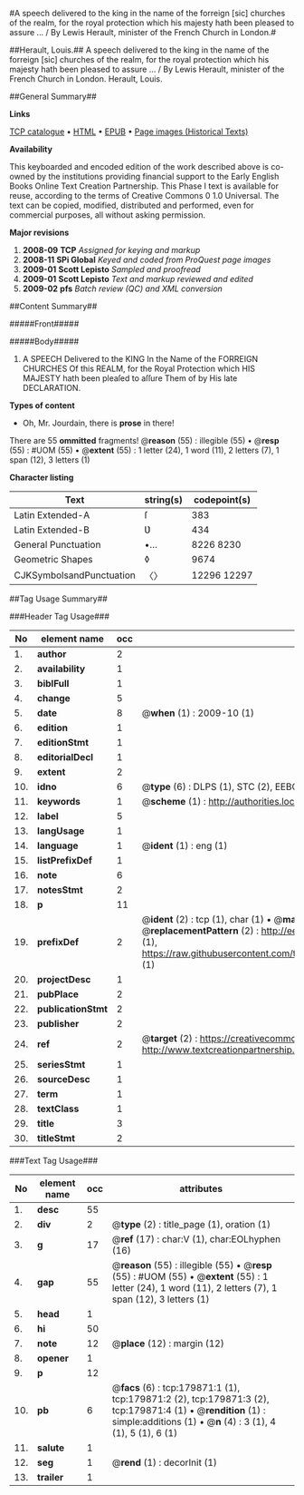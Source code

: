 #A speech delivered to the king in the name of the forreign [sic] churches of the realm, for the royal protection which his majesty hath been pleased to assure ... / By Lewis Herault, minister of the French Church in London.#

##Herault, Louis.##
A speech delivered to the king in the name of the forreign [sic] churches of the realm, for the royal protection which his majesty hath been pleased to assure ... / By Lewis Herault, minister of the French Church in London.
Herault, Louis.

##General Summary##

**Links**

[TCP catalogue](http://www.ota.ox.ac.uk/tcp/)  • 
[HTML](http://tei.it.ox.ac.uk/tcp/Texts-HTML/free/B03/B03631.html)  • 
[EPUB](http://tei.it.ox.ac.uk/tcp/Texts-EPUB/free/B03/B03631.epub) • 
[Page images (Historical Texts)](https://data.historicaltexts.jisc.ac.uk/view?pubId=eebo-53299114e&pageId=eebo-53299114e-179871-1)

**Availability**

This keyboarded and encoded edition of the
	       work described above is co-owned by the institutions
	       providing financial support to the Early English Books
	       Online Text Creation Partnership. This Phase I text is
	       available for reuse, according to the terms of Creative
	       Commons 0 1.0 Universal. The text can be copied,
	       modified, distributed and performed, even for
	       commercial purposes, all without asking permission.

**Major revisions**

1. __2008-09__ __TCP__ *Assigned for keying and markup*
1. __2008-11__ __SPi Global__ *Keyed and coded from ProQuest page images*
1. __2009-01__ __Scott Lepisto__ *Sampled and proofread*
1. __2009-01__ __Scott Lepisto__ *Text and markup reviewed and edited*
1. __2009-02__ __pfs__ *Batch review (QC) and XML conversion*

##Content Summary##

#####Front#####

#####Body#####

1. A SPEECH Delivered to the KING In the Name of the FORREIGN CHURCHES Of this REALM, for the Royal Protection which HIS MAJESTY hath been pleaſed to aſſure Them of by His late DECLARATION.

**Types of content**

  * Oh, Mr. Jourdain, there is **prose** in there!

There are 55 **ommitted** fragments! 
 @__reason__ (55) : illegible (55)  •  @__resp__ (55) : #UOM (55)  •  @__extent__ (55) : 1 letter (24), 1 word (11), 2 letters (7), 1 span (12), 3 letters (1)

**Character listing**


|Text|string(s)|codepoint(s)|
|---|---|---|
|Latin Extended-A|ſ|383|
|Latin Extended-B|Ʋ|434|
|General Punctuation|•…|8226 8230|
|Geometric Shapes|◊|9674|
|CJKSymbolsandPunctuation|〈〉|12296 12297|

##Tag Usage Summary##

###Header Tag Usage###

|No|element name|occ|attributes|
|---|---|---|---|
|1.|__author__|2||
|2.|__availability__|1||
|3.|__biblFull__|1||
|4.|__change__|5||
|5.|__date__|8| @__when__ (1) : 2009-10 (1)|
|6.|__edition__|1||
|7.|__editionStmt__|1||
|8.|__editorialDecl__|1||
|9.|__extent__|2||
|10.|__idno__|6| @__type__ (6) : DLPS (1), STC (2), EEBO-CITATION (1), OCLC (1), VID (1)|
|11.|__keywords__|1| @__scheme__ (1) : http://authorities.loc.gov/ (1)|
|12.|__label__|5||
|13.|__langUsage__|1||
|14.|__language__|1| @__ident__ (1) : eng (1)|
|15.|__listPrefixDef__|1||
|16.|__note__|6||
|17.|__notesStmt__|2||
|18.|__p__|11||
|19.|__prefixDef__|2| @__ident__ (2) : tcp (1), char (1)  •  @__matchPattern__ (2) : ([0-9\-]+):([0-9IVX]+) (1), (.+) (1)  •  @__replacementPattern__ (2) : http://eebo.chadwyck.com/downloadtiff?vid=$1&page=$2 (1), https://raw.githubusercontent.com/textcreationpartnership/Texts/master/tcpchars.xml#$1 (1)|
|20.|__projectDesc__|1||
|21.|__pubPlace__|2||
|22.|__publicationStmt__|2||
|23.|__publisher__|2||
|24.|__ref__|2| @__target__ (2) : https://creativecommons.org/publicdomain/zero/1.0/ (1), http://www.textcreationpartnership.org/docs/. (1)|
|25.|__seriesStmt__|1||
|26.|__sourceDesc__|1||
|27.|__term__|1||
|28.|__textClass__|1||
|29.|__title__|3||
|30.|__titleStmt__|2||


###Text Tag Usage###

|No|element name|occ|attributes|
|---|---|---|---|
|1.|__desc__|55||
|2.|__div__|2| @__type__ (2) : title_page (1), oration (1)|
|3.|__g__|17| @__ref__ (17) : char:V (1), char:EOLhyphen (16)|
|4.|__gap__|55| @__reason__ (55) : illegible (55)  •  @__resp__ (55) : #UOM (55)  •  @__extent__ (55) : 1 letter (24), 1 word (11), 2 letters (7), 1 span (12), 3 letters (1)|
|5.|__head__|1||
|6.|__hi__|50||
|7.|__note__|12| @__place__ (12) : margin (12)|
|8.|__opener__|1||
|9.|__p__|12||
|10.|__pb__|6| @__facs__ (6) : tcp:179871:1 (1), tcp:179871:2 (2), tcp:179871:3 (2), tcp:179871:4 (1)  •  @__rendition__ (1) : simple:additions (1)  •  @__n__ (4) : 3 (1), 4 (1), 5 (1), 6 (1)|
|11.|__salute__|1||
|12.|__seg__|1| @__rend__ (1) : decorInit (1)|
|13.|__trailer__|1||
